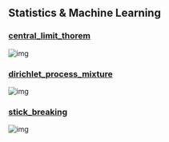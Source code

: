 ## Statistics & Machine Learning
### [central_limit_thorem]("/central_limit_thorem")
![img]("/central_limit_thorem/central_limit_thorem.png")

### [dirichlet_process_mixture]("/dirichlet_process_mixture")
![img]("/dirichlet_process_mixture/dpm.png")

### [stick_breaking]("/stick_breaking")
![img]("/stick_breaking/stick_breaking.png")
